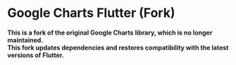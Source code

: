 # Google Charts Flutter (Fork)

**This is a fork of the original Google Charts library, which is no longer maintained.  
This fork updates dependencies and restores compatibility with the latest versions of Flutter.**